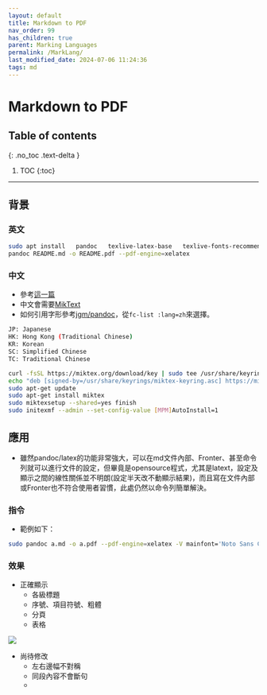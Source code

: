 ```yaml
---
layout: default
title: Markdown to PDF
nav_order: 99
has_children: true
parent: Marking Languages
permalink: /MarkLang/
last_modified_date: 2024-07-06 11:24:36
tags: md
---
```


# Markdown to PDF

## Table of contents

{: .no_toc .text-delta }

1. TOC
{:toc}

---

## 背景

### 英文

```bash
sudo apt install   pandoc   texlive-latex-base   texlive-fonts-recommended   texlive-extra-utils   texlive-latex-extra   texlive-xetex
pandoc README.md -o README.pdf --pdf-engine=xelatex
```

### 中文

- 參考[這一篇](https://sam.webspace.tw/2020/01/13/使用%20Pandoc%20將%20Markdown%20轉為%20PDF%20文件/)
- 中文會需要[MikText](https://miktex.org/download)
- 如何引用字形參考[jgm/pandoc](https://github.com/jgm/pandoc/wiki/Pandoc-with-Chinese)，從`fc-list :lang=zh`來選擇。

```bash
JP: Japanese
HK: Hong Kong (Traditional Chinese)
KR: Korean
SC: Simplified Chinese
TC: Traditional Chinese
```

```bash
curl -fsSL https://miktex.org/download/key | sudo tee /usr/share/keyrings/miktex-keyring.asc > /dev/null
echo "deb [signed-by=/usr/share/keyrings/miktex-keyring.asc] https://miktex.org/download/ubuntu jammy universe" | sudo tee /etc/apt/sources.list.d/miktex.list
sudo apt-get update
sudo apt-get install miktex
sudo miktexsetup --shared=yes finish
sudo initexmf --admin --set-config-value [MPM]AutoInstall=1
```

## 應用

- 雖然pandoc/latex的功能非常強大，可以在md文件內部、Fronter、甚至命令列就可以進行文件的設定，但畢竟是opensource程式，尤其是latext，設定及顯示之間的線性關係並不明朗(設定半天改不動顯示結果)，而且寫在文件內部或Fronter也不符合使用者習慣，此處仍然以命令列簡單解決。

### 指令

- 範例如下：

```bash
sudo pandoc a.md -o a.pdf --pdf-engine=xelatex -V mainfont='Noto Sans CJK TC'
```

### 效果

- 正確顯示
  - 各級標題
  - 序號、項目符號、粗體
  - 分頁
  - 表格

![](../pngs/2024-07-08-13-16-18.png)

- 尚待修改
  - 左右邊幅不對稱
  - 同段內容不會斷句
  - 